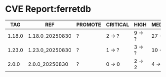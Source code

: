 # CVE Report:ferretdb
|  TAG   |       REF       | PROMOTE | CRITICAL |  HIGH  | MEDIUM  |  LOW   | UNKNOWN |
|--------|-----------------|---------|----------|--------|---------|--------|---------|
| 1.18.0 | 1.18.0_20250830 | ?       | 2 -> ?   | 9 -> ? | 27 -> ? | 5 -> ? | 0 -> ?  |
| 1.23.0 | 1.23.0_20250830 | ?       | 1 -> ?   | 3 -> ? | 10 -> ? | 0 -> ? | 0 -> ?  |
| 2.0.0  | 2.0.0_20250830  | ?       | 0 -> 0   | 2 -> 2 | 4 -> 4  | 0 -> 0 | 0 -> 0  |
